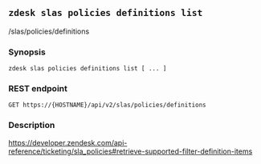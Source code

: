 ## `zdesk slas policies definitions list`

/slas/policies/definitions

### Synopsis

    zdesk slas policies definitions list [ ... ]

### REST endpoint

    GET https://{HOSTNAME}/api/v2/slas/policies/definitions

### Description

https://developer.zendesk.com/api-reference/ticketing/sla_policies#retrieve-supported-filter-definition-items

